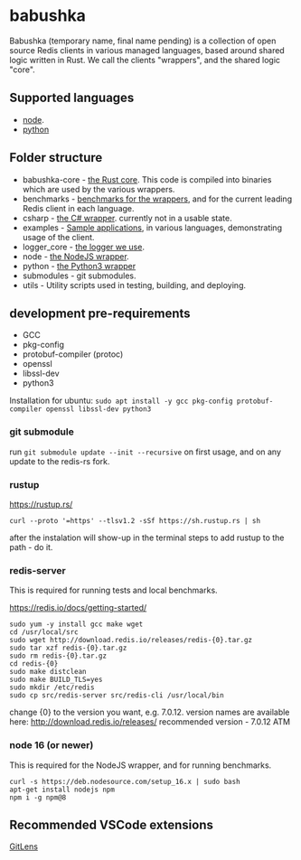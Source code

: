 # babushka

Babushka (temporary name, final name pending) is a collection of open source Redis clients in various managed languages, based around shared logic written in Rust. We call the clients "wrappers", and the shared logic "core".

## Supported languages

-   [node](./node/README.md).
-   [python](./python/README.md)

## Folder structure

-   babushka-core - [the Rust core](./babushka-core/README.md). This code is compiled into binaries which are used by the various wrappers.
-   benchmarks - [benchmarks for the wrappers](./benchmarks/README.md), and for the current leading Redis client in each language.
-   csharp - [the C# wrapper](./csharp/README.md). currently not in a usable state.
-   examples - [Sample applications](./examples/), in various languages, demonstrating usage of the client.
-   logger_core - [the logger we use](./logger_core/).
-   node - [the NodeJS wrapper](./node/README.md).
-   python - [the Python3 wrapper](./python/README.md)
-   submodules - git submodules.
-   utils - Utility scripts used in testing, building, and deploying.

## development pre-requirements

-   GCC
-   pkg-config
-   protobuf-compiler (protoc)
-   openssl
-   libssl-dev
-   python3

Installation for ubuntu:
`sudo apt install -y gcc pkg-config protobuf-compiler openssl libssl-dev python3`

### git submodule

run `git submodule update --init --recursive` on first usage, and on any update to the redis-rs fork.

### rustup

https://rustup.rs/

```
curl --proto '=https' --tlsv1.2 -sSf https://sh.rustup.rs | sh
```

after the instalation will show-up in the terminal steps to add rustup to the path - do it.

### redis-server

This is required for running tests and local benchmarks.

https://redis.io/docs/getting-started/

```
sudo yum -y install gcc make wget
cd /usr/local/src
sudo wget http://download.redis.io/releases/redis-{0}.tar.gz
sudo tar xzf redis-{0}.tar.gz
sudo rm redis-{0}.tar.gz
cd redis-{0}
sudo make distclean
sudo make BUILD_TLS=yes
sudo mkdir /etc/redis
sudo cp src/redis-server src/redis-cli /usr/local/bin
```

change {0} to the version you want, e.g. 7.0.12. version names are available here: http://download.redis.io/releases/
recommended version - 7.0.12 ATM

### node 16 (or newer)

This is required for the NodeJS wrapper, and for running benchmarks.

```
curl -s https://deb.nodesource.com/setup_16.x | sudo bash
apt-get install nodejs npm
npm i -g npm@8
```

## Recommended VSCode extensions

[GitLens](https://marketplace.visualstudio.com/items?itemName=eamodio.gitlens)
